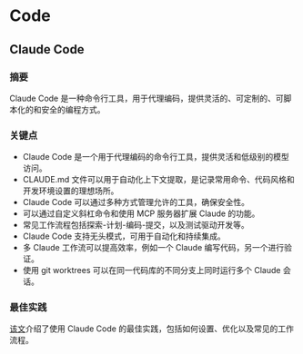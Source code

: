 


# Code

## Claude Code 


### 摘要
Claude Code 是一种命令行工具，用于代理编码，提供灵活的、可定制的、可脚本化的和安全的编程方式。

### 关键点
- Claude Code 是一个用于代理编码的命令行工具，提供灵活和低级别的模型访问。
- CLAUDE.md 文件可以用于自动化上下文提取，是记录常用命令、代码风格和开发环境设置的理想场所。
- Claude Code 可以通过多种方式管理允许的工具，确保安全性。
- 可以通过自定义斜杠命令和使用 MCP 服务器扩展 Claude 的功能。
- 常见工作流程包括探索-计划-编码-提交，以及测试驱动开发等。
- Claude Code 支持无头模式，可用于自动化和持续集成。
- 多 Claude 工作流可以提高效率，例如一个 Claude 编写代码，另一个进行验证。
- 使用 git worktrees 可以在同一代码库的不同分支上同时运行多个 Claude 会话。

### 最佳实践

[该文](https://www.anthropic.com/engineering/claude-code-best-practices)介绍了使用 Claude Code 的最佳实践，包括如何设置、优化以及常见的工作流程。
